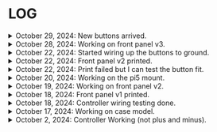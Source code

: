 # LOG

<details>
<summary>October 29, 2024: New buttons arrived.</summary><br>
    <img style="width: 400px;" src="photos/new buttons arrived/Photo Oct 29 2024, 5 44 11 PM.jpg">
    <img style="width: 400px;" src="photos/new buttons arrived/Photo Oct 29 2024, 5 44 30 PM.jpg">
</details>

<details>
<summary>October 28, 2024: Working on front panel v3.</summary><br>
    <img style="width: 400px;" src="photos/working on front panel v3/Screenshot 2024-10-28 202453.png">
</details>

<details>
<summary>October 22, 2024: Started wiring up the buttons to ground.</summary><br>
    <img style="width: 400px;" src="photos/started wiring up the buttons to ground/Photo Oct 24 2024, 10 38 33 PM.jpg">
</details>

<details>
<summary>October 22, 2024: Front panel v2 printed.</summary><br>
    <img style="width: 400px;" src="photos/front panel v2 printed/Photo Oct 23 2024, 7 24 56 PM.jpg">
    <img style="width: 400px;" src="photos/front panel v2 printed/Photo Oct 23 2024, 7 25 18 PM.jpg">
</details>

<details>
<summary>October 22, 2024: Print failed but I can test the button fit.</summary><br>
    <img style="width: 400px;" src="photos/print failed but i can test the button fit/Photo Oct 22 2024, 4 43 24 PM.jpg">
</details>

<details>
<summary>October 20, 2024: Working on the pi5 mount.</summary><br>
    <img style="width: 400px;" src="photos/working%20on%20the%20pi5%20mount/Screenshot%202024-10-20%20201950.png">
</details>

<details>
<summary>October 19, 2024: Working on front panel v2.</summary><br>
    <img style="width: 400px;" src="photos/working%20on%20front%20panel%20v2/Screenshot%202024-10-19%20170313.png">
    <img style="width: 400px;" src="photos/working%20on%20front%20panel%20v2/Screenshot%202024-10-19%20170348.png">
</details>

<details>
<summary>October 18, 2024: Front panel v1 printed.</summary><br>
    <img style="width: 400px;" src="photos/front%20panel%20v1%20printed/Photo%20Oct%2018%202024,%202%2028%2055%20PM.jpg">
    <img style="width: 400px;" src="photos/front%20panel%20v1%20printed/Photo%20Oct%2018%202024,%202%2028%2043%20PM.jpg">
    <img style="width: 400px;" src="photos/front%20panel%20v1%20printed/Photo%20Oct%2018%202024,%207%2025%2051%20PM.jpg">
</details>

<details>
<summary>October 18, 2024: Controller wiring testing done.</summary><br>
    <img style="width: 400px;" src="photos/controller%20wiring%20testing%20done/Photo%20Oct%2018%202024,%204%2028%2053%20PM.jpg">
</details>

<details>
<summary>October 17, 2024: Working on case model.</summary><br>
    <img style="width: 400px;" src="photos/working%20on%20case/Screenshot%202024-10-17%20130836.png">
</details>

<details>
<summary>October 2, 2024: Controller Working (not plus and minus).</summary><br>
    <img style="width: 400px;" src="photos/controller%20working%20%28not%20plus%20and%20munis%29%20raspberry%20pi%205%20got%20game%20running%20on%20it%20%28not%20working%20with%20controller%20yet%29/Photo%20Oct%2002%202024%2C%209%2037%2051%20PM.jpg">
    <img style="width: 400px;" src="photos/controller%20working%20%28not%20plus%20and%20munis%29%20raspberry%20pi%205%20got%20game%20running%20on%20it%20%28not%20working%20with%20controller%20yet%29/Photo%20Oct%2002%202024%2C%209%2037%2056%20PM.jpg">
    <img style="width: 400px;" src="photos/controller%20working%20%28not%20plus%20and%20munis%29%20raspberry%20pi%205%20got%20game%20running%20on%20it%20%28not%20working%20with%20controller%20yet%29/Photo%20Oct%2002%202024%2C%209%2038%2001%20PM.jpg">
    <img style="width: 400px;" src="photos/controller%20working%20%28not%20plus%20and%20munis%29%20raspberry%20pi%205%20got%20game%20running%20on%20it%20%28not%20working%20with%20controller%20yet%29/Photo%20Oct%2002%202024%2C%209%2038%2009%20PM.jpg">
    <img style="width: 400px;" src="photos/controller%20working%20%28not%20plus%20and%20munis%29%20raspberry%20pi%205%20got%20game%20running%20on%20it%20%28not%20working%20with%20controller%20yet%29/Photo%20Oct%2002%202024%2C%209%2041%2013%20PM.jpg">
</details>